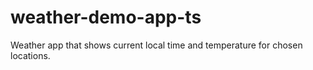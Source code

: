 # weather-demo-app-ts
Weather app that shows current local time and temperature for chosen locations.
